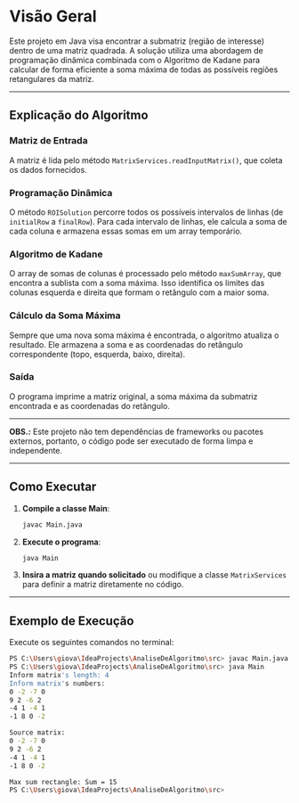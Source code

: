 
# Visão Geral

Este projeto em Java visa encontrar a submatriz (região de interesse) dentro de uma matriz quadrada. A solução utiliza uma abordagem de programação dinâmica combinada com o Algoritmo de Kadane para calcular de forma eficiente a soma máxima de todas as possíveis regiões retangulares da matriz.

---

## Explicação do Algoritmo

### Matriz de Entrada

A matriz é lida pelo método `MatrixServices.readInputMatrix()`, que coleta os dados fornecidos.

### Programação Dinâmica

O método `ROISolution` percorre todos os possíveis intervalos de linhas (de `initialRow` a `finalRow`). Para cada intervalo de linhas, ele calcula a soma de cada coluna e armazena essas somas em um array temporário.

### Algoritmo de Kadane

O array de somas de colunas é processado pelo método `maxSumArray`, que encontra a sublista com a soma máxima. Isso identifica os limites das colunas esquerda e direita que formam o retângulo com a maior soma.

### Cálculo da Soma Máxima

Sempre que uma nova soma máxima é encontrada, o algoritmo atualiza o resultado. Ele armazena a soma e as coordenadas do retângulo correspondente (topo, esquerda, baixo, direita).

### Saída

O programa imprime a matriz original, a soma máxima da submatriz encontrada e as coordenadas do retângulo.

---

**OBS.:** Este projeto não tem dependências de frameworks ou pacotes externos, portanto, o código pode ser executado de forma limpa e independente.

---

## Como Executar

1. **Compile a classe Main**:

   ```bash
   javac Main.java
   ```

2. **Execute o programa**:

   ```bash
   java Main
   ```

3. **Insira a matriz quando solicitado** ou modifique a classe `MatrixServices` para definir a matriz diretamente no código.

---

## Exemplo de Execução

Execute os seguintes comandos no terminal:

```bash
PS C:\Users\giova\IdeaProjects\AnaliseDeAlgoritmo\src> javac Main.java
PS C:\Users\giova\IdeaProjects\AnaliseDeAlgoritmo\src> java Main
Inform matrix's length: 4
Inform matrix's numbers:
0 -2 -7 0
9 2 -6 2
-4 1 -4 1
-1 8 0 -2

Source matrix:
0 -2 -7 0
9 2 -6 2
-4 1 -4 1
-1 8 0 -2

Max sum rectangle: Sum = 15
PS C:\Users\giova\IdeaProjects\AnaliseDeAlgoritmo\src>
```